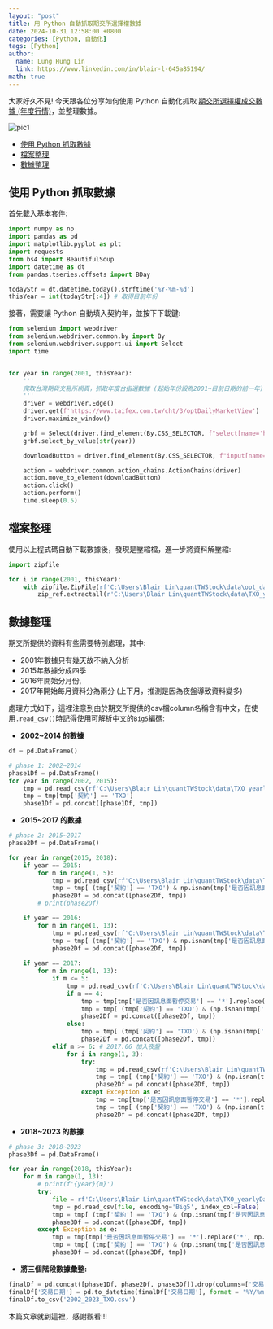 ```yaml
---
layout: "post"
title: 用 Python 自動抓取期交所選擇權數據
date: 2024-10-31 12:58:00 +0800
categories: [Python, 自動化]
tags: [Python]
author:
  name: Lung Hung Lin
  link: https://www.linkedin.com/in/blair-l-645a85194/ 
math: true
---
```

大家好久不見! 今天跟各位分享如何使用 Python 自動化抓取 [期交所選擇權成交數據 (年度行情)](https://www.taifex.com.tw/cht/3/optDailyMarketView)，並整理數據。

![pic1](https://lh3.googleusercontent.com/pw/AP1GczMahrhJr_Afjdr6gcba5IGGUaW-V3A08H11x6na7hQL7_9xuwN7vB20vwM5xfj8AR63X4jQepP4qKIg32Y0eAqJgfJd_xUcT3xnIM-ylwWrmvZwsKjXVIYuBV_yixPNDkhkeS3uKlJ7_8GHJoBWSwB0=w1676-h840-s-no-gm?authuser=1)


- [使用 Python 抓取數據](#使用-python-抓取數據)
- [檔案整理](#檔案整理)
- [數據整理](#數據整理)

  

## 使用 Python 抓取數據
首先載入基本套件:   
```python
import numpy as np
import pandas as pd
import matplotlib.pyplot as plt
import requests
from bs4 import BeautifulSoup
import datetime as dt
from pandas.tseries.offsets import BDay

todayStr = dt.datetime.today().strftime('%Y-%m-%d')
thisYear = int(todayStr[:4]) # 取得目前年份
```

接著，需要讓 Python 自動填入契約年，並按下下載鍵:
```python
from selenium import webdriver
from selenium.webdriver.common.by import By
from selenium.webdriver.support.ui import Select
import time


for year in range(2001, thisYear):
    '''
    爬取台灣期貨交易所網頁，抓取年度台指選數據 (起始年份設為2001~目前日期的前一年)
    '''
    driver = webdriver.Edge()
    driver.get(f'https://www.taifex.com.tw/cht/3/optDailyMarketView')
    driver.maximize_window()

    grbf = Select(driver.find_element(By.CSS_SELECTOR, f"select[name='his_year")) # 找尋輸入年度行情的按鈕
    grbf.select_by_value(str(year))

    downloadButton = driver.find_element(By.CSS_SELECTOR, f"input[name='button9") # 下載鍵

    action = webdriver.common.action_chains.ActionChains(driver)
    action.move_to_element(downloadButton)
    action.click()
    action.perform()
    time.sleep(0.5)
```

## 檔案整理
使用以上程式碼自動下載數據後，發現是壓縮檔，進一步將資料解壓縮:
```python
import zipfile

for i in range(2001, thisYear):
    with zipfile.ZipFile(rf'C:\Users\Blair Lin\quantTWStock\data\opt_data\{i}_opt.zip', 'r') as zip_ref:
        zip_ref.extractall(r'C:\Users\Blair Lin\quantTWStock\data\TXO_yearlyData')
```

## 數據整理
期交所提供的資料有些需要特別處理，其中: 
- 2001年數據只有幾天故不納入分析
- 2015年數據分成四季
- 2016年開始分月份, 
- 2017年開始每月資料分為兩分 (上下月，推測是因為夜盤導致資料變多)

處理方式如下，這裡注意到由於期交所提供的csv檔column名稱含有中文，在使用```.read_csv()```時記得使用可解析中文的```Big5```編碼:

- **2002~2014 的數據**

```python
df = pd.DataFrame()

# phase 1: 2002~2014
phase1Df = pd.DataFrame()
for year in range(2002, 2015):
    tmp = pd.read_csv(rf'C:\Users\Blair Lin\quantTWStock\data\TXO_yearlyData\{year}_opt.csv', encoding='Big5')
    tmp = tmp[tmp['契約'] == 'TXO']
    phase1Df = pd.concat([phase1Df, tmp])

```

- **2015~2017 的數據**
  
```python
# phase 2: 2015~2017
phase2Df = pd.DataFrame()

for year in range(2015, 2018):
    if year == 2015:
        for m in range(1, 5):
            tmp = pd.read_csv(rf'C:\Users\Blair Lin\quantTWStock\data\TXO_yearlyData\{year}_{m}_opt.csv', encoding='Big5')
            tmp = tmp[ (tmp['契約'] == 'TXO') & np.isnan(tmp['是否因訊息面暫停交易']) == True].drop(columns=['是否因訊息面暫停交易'])
            phase2Df = pd.concat([phase2Df, tmp])
        # print(phase2Df)

    if year == 2016:
        for m in range(1, 13):
            tmp = pd.read_csv(rf'C:\Users\Blair Lin\quantTWStock\data\TXO_yearlyData\{year}_opt_{m}.csv', encoding='Big5')
            tmp = tmp[ (tmp['契約'] == 'TXO') & np.isnan(tmp['是否因訊息面暫停交易']) == True].drop(columns=['是否因訊息面暫停交易'])
            phase2Df = pd.concat([phase2Df, tmp])
    
    if year == 2017:
        for m in range(1, 13):
            if m <= 5:
                tmp = pd.read_csv(rf'C:\Users\Blair Lin\quantTWStock\data\TXO_yearlyData\{year}_opt_{m}.csv', encoding='Big5')
                if m == 4:
                    tmp = tmp[tmp['是否因訊息面暫停交易'] == '*'].replace('*', np.nan)
                    tmp = tmp[ (tmp['契約'] == 'TXO') & (np.isnan(tmp['是否因訊息面暫停交易']) == True)].drop(columns=['是否因訊息面暫停交易'])
                    phase2Df = pd.concat([phase2Df, tmp])
                else:
                    tmp = tmp[ (tmp['契約'] == 'TXO') & (np.isnan(tmp['是否因訊息面暫停交易']) == True)].drop(columns=['是否因訊息面暫停交易'])
                    phase2Df = pd.concat([phase2Df, tmp])
            elif m >= 6: # 2017.06 加入夜盤
                for i in range(1, 3):
                    try:
                        tmp = pd.read_csv(rf'C:\Users\Blair Lin\quantTWStock\data\TXO_yearlyData\{year}_opt_{m}_{i}.csv', encoding='Big5')
                        tmp = tmp[ (tmp['契約'] == 'TXO') & (np.isnan(tmp['是否因訊息面暫停交易']) == True) & (tmp['交易時段'] == '一般')].drop(columns=['是否因訊息面暫停交易', '交易時段'])
                        phase2Df = pd.concat([phase2Df, tmp])
                    except Exception as e:
                        tmp = tmp[tmp['是否因訊息面暫停交易'] == '*'].replace('*', np.nan)
                        tmp = tmp[ (tmp['契約'] == 'TXO') & (np.isnan(tmp['是否因訊息面暫停交易']) == True) & (tmp['交易時段'] == '一般')].drop(columns=['是否因訊息面暫停交易', '交易時段'])
                        phase2Df = pd.concat([phase2Df, tmp])

```

- **2018~2023 的數據**
```python
# phase 3: 2018~2023
phase3Df = pd.DataFrame()

for year in range(2018, thisYear):
    for m in range(1, 13):
        # print(f'{year}{m}')
        try:
            file = rf'C:\Users\Blair Lin\quantTWStock\data\TXO_yearlyData\{year}_opt_0{m}.csv' if m <= 9 else rf'C:\Users\Blair Lin\quantTWStock\data\TXO_yearlyData\{year}_opt_{m}.csv'
            tmp = pd.read_csv(file, encoding='Big5', index_col=False)
            tmp = tmp[ (tmp['契約'] == 'TXO') & (np.isnan(tmp['是否因訊息面暫停交易']) == True) & (tmp['交易時段'] == '一般')].drop(columns=['是否因訊息面暫停交易', '交易時段'])
            phase3Df = pd.concat([phase3Df, tmp])
        except Exception as e:
            tmp = tmp[tmp['是否因訊息面暫停交易'] == '*'].replace('*', np.nan)
            tmp = tmp[ (tmp['契約'] == 'TXO') & (np.isnan(tmp['是否因訊息面暫停交易']) == True) & (tmp['交易時段'] == '一般')].drop(columns=['是否因訊息面暫停交易', '交易時段'])
            phase3Df = pd.concat([phase3Df, tmp])

```

- **將三個階段數據彙整:**
  
```python
finalDf = pd.concat([phase1Df, phase2Df, phase3Df]).drop(columns=['交易時段', '漲跌價', '漲跌%'])
finalDf['交易日期'] = pd.to_datetime(finalDf['交易日期'], format = '%Y/%m/%d')
finalDf.to_csv('2002_2023_TXO.csv')
```

本篇文章就到這裡，感謝觀看!!!